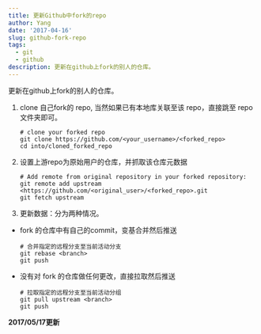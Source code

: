 ```yaml
---
title: 更新Github中fork的repo
author: Yang
date: '2017-04-16'
slug: github-fork-repo
tags:
  - git
  - github
description: 更新在github上fork的别人的仓库。
---
```


更新在github上fork的别人的仓库。

1. clone 自己fork的 repo, 当然如果已有本地库关联至该 repo，直接跳至 repo 文件夹即可。

    ```
    # clone your forked repo
    git clone https://github.com/<your_username>/<forked_repo>
    cd into/cloned_forked_repo
    ```
    
1. 设置上游repo为原始用户的仓库，并抓取该仓库元数据

    ```
    # Add remote from original repository in your forked repository:
    git remote add upstream <https://github.com/<original_user>/<forked_repo>.git
    git fetch upstream
    ```

1. 更新数据：分为两种情况。
  
  - fork 的仓库中有自己的commit，变基合并然后推送
  
    ```
    # 合并指定的远程分支至当前活动分支
    git rebase <branch>
    git push 
    ```
  - 没有对 fork 的仓库做任何更改，直接拉取然后推送

    ```
    # 拉取指定的远程分支至当前活动分组
    git pull upstream <branch>
    git push
    ```
    
**2017/05/17更新**
